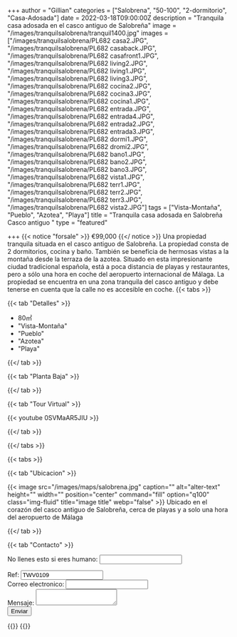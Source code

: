 +++
author = "Gillian"
categories = ["Salobrena", "50-100", "2-dormitorio", "Casa-Adosada"]
date = 2022-03-18T09:00:00Z
description = "Tranquila casa adosada en el casco antiguo de Salobreña"
image = "/images/tranquilsalobrena/tranquil1400.jpg"
images = ["/images/tranquilsalobrena/PL682 casa2.JPG", "/images/tranquilsalobrena/PL682 casaback.JPG", "/images/tranquilsalobrena/PL682 casafront1.JPG", "/images/tranquilsalobrena/PL682 living2.JPG", "/images/tranquilsalobrena/PL682 living1.JPG", "/images/tranquilsalobrena/PL682 living3.JPG", "/images/tranquilsalobrena/PL682 cocina2.JPG", "/images/tranquilsalobrena/PL682 cocina3.JPG", "/images/tranquilsalobrena/PL682 cocina1.JPG", "/images/tranquilsalobrena/PL682 entrada.JPG", "/images/tranquilsalobrena/PL682 entrada4.JPG", "/images/tranquilsalobrena/PL682 entrada2.JPG", "/images/tranquilsalobrena/PL682 entrada3.JPG", "/images/tranquilsalobrena/PL682 dormi1.JPG", "/images/tranquilsalobrena/PL682 dromi2.JPG", "/images/tranquilsalobrena/PL682 bano1.JPG", "/images/tranquilsalobrena/PL682 bano2.JPG", "/images/tranquilsalobrena/PL682 bano3.JPG", "/images/tranquilsalobrena/PL682 vista1.JPG", "/images/tranquilsalobrena/PL682 terr1.JPG", "/images/tranquilsalobrena/PL682 terr2.JPG", "/images/tranquilsalobrena/PL682 terr3.JPG", "/images/tranquilsalobrena/PL682 vista2.JPG"]
tags = ["Vista-Montaña", "Pueblo", "Azotea", "Playa"]
title = "Tranquila casa adosada en Salobreña Casco antiguo "
type = "featured"

+++
{{< notice "forsale" >}}
€99,000
{{</ notice >}}
Una propiedad tranquila situada en el casco antiguo de Salobreña. La propiedad consta de 2 dormitorios, cocina y baño. También se beneficia de hermosas vistas a la montaña desde la terraza de la azotea. Situado en esta impresionante ciudad tradicional española, está a poca distancia de playas y restaurantes, pero a sólo una hora en coche del aeropuerto internacional de Málaga. La propiedad se encuentra en una zona tranquila del casco antiguo y debe tenerse en cuenta que la calle no es accesible en coche.
{{< tabs >}}

{{< tab "Detalles" >}}

* 80&#x33A1;
* "Vista-Montaña"
* "Pueblo"
* "Azotea"
* "Playa"

{{</ tab >}}

{{< tab "Planta Baja" >}}

{{</ tab >}}

{{< tab "Tour Virtual" >}}

{{< youtube 0SVMaAR5JIU >}}

{{</ tab >}}

{{</ tabs >}}

{{< tabs >}}

{{< tab "Ubicacion" >}}

{{< image src="/images/maps/salobrena.jpg" caption="" alt="alter-text" height="" width="" position="center" command="fill" option="q100" class="img-fluid" title="image title" webp="false" >}}
Ubicado en el corazón del casco antiguo de Salobreña, cerca de playas y a solo una hora del aeropuerto de Málaga

{{</ tab >}}

{{< tab "Contacto" >}}
<form name="propertyContact" method="POST" netlify-honeypot="bot-field" data-netlify="true">
<div class="form-group">
<p class="d-none"><label>No llenes esto si eres humano: <input name="bot-field" /></label></p>
</div>
<div class="form-group">
<label>Ref: <input name="property-ref" class="form-control" value="TWV0109" readonly/></label>
</div>
<div class="form-group">
<label>Correo electronico: <input type="text" class="form-control" name="email" /></label>
</div>
<div class="form-group">
<label>Mensaje: </label> <textarea name="message" class="form-control"></textarea>
</div>
<button type="submit" class="btn btn-primary">Enviar</button>
</form>
{{</ tab >}}
{{</ tabs >}}

